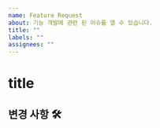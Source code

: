 ```yaml
---
name: Feature Request
about: 기능 개발에 관련 된 이슈를 열 수 있습니다.
title: ""
labels: ""
assignees: ""
---
```


# title

## 변경 사항 🛠


